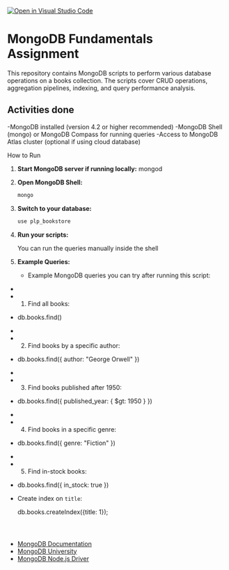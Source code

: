 [![Open in Visual Studio Code](https://classroom.github.com/assets/open-in-vscode-2e0aaae1b6195c2367325f4f02e2d04e9abb55f0b24a779b69b11b9e10269abc.svg)](https://classroom.github.com/online_ide?assignment_repo_id=19672529&assignment_repo_type=AssignmentRepo)
# MongoDB Fundamentals Assignment

This repository contains MongoDB scripts to perform various database operations on a books collection. The scripts cover CRUD operations, aggregation pipelines, indexing, and query performance analysis.

## Activities done

-MongoDB installed (version 4.2 or higher recommended)
-MongoDB Shell (mongo) or MongoDB Compass for running queries
-Access to MongoDB Atlas cluster (optional if using cloud database)

How to Run

1. **Start MongoDB server if running locally:**
mongod

2. **Open MongoDB Shell:**

   ```bash
   mongo
   ```

3. **Switch to your database:**

   ```js
   use plp_bookstore
   ```

4. **Run your scripts:**

   You can run the queries manually inside the shell 


5. **Example Queries:**

    * Example MongoDB queries you can try after running this script:
 *
 * 1. Find all books:
 *    db.books.find()
 *
 * 2. Find books by a specific author:
 *    db.books.find({ author: "George Orwell" })
 *
 * 3. Find books published after 1950:
 *    db.books.find({ published_year: { $gt: 1950 } })
 *
 * 4. Find books in a specific genre:
 *    db.books.find({ genre: "Fiction" })
 *
 * 5. Find in-stock books:
 *    db.books.find({ in_stock: true })

   * Create index on `title`:

     db.books.createIndex({title: 1});
     ```



- [MongoDB Documentation](https://docs.mongodb.com/)
- [MongoDB University](https://university.mongodb.com/)
- [MongoDB Node.js Driver](https://mongodb.github.io/node-mongodb-native/) 